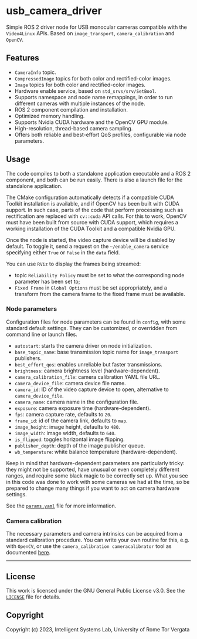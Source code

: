 # usb_camera_driver

Simple ROS 2 driver node for USB monocular cameras compatible with the `Video4Linux` APIs. Based on `image_transport`, `camera_calibration` and `OpenCV`.

## Features

- `CameraInfo` topic.
- `CompressedImage` topics for both color and rectified-color images.
- `Image` topics for both color and rectified-color images.
- Hardware enable service, based on `std_srvs/srv/SetBool`.
- Supports namespace and node name remappings, in order to run different cameras with multiple instances of the node.
- ROS 2 component compilation and installation.
- Optimized memory handling.
- Supports Nvidia CUDA hardware and the OpenCV GPU module.
- High-resolution, thread-based camera sampling.
- Offers both reliable and best-effort QoS profiles, configurable via node parameters.

## Usage

The code compiles to both a standalone application executable and a ROS 2 component, and both can be run easily. There is also a launch file for the standalone application.

The CMake configuration automatically detects if a compatible CUDA Toolkit installation is available, and if OpenCV has been built with CUDA support. In such case, parts of the code that perform processing such as rectification are replaced with `cv::cuda` API calls. For this to work, OpenCV must have been built from source with CUDA support, which requires a working installation of the CUDA Toolkit and a compatible Nvidia GPU.

Once the node is started, the video capture device will be disabled by default. To toggle it, send a request on the `~/enable_camera` service specifying either `True` or `False` in the `data` field.

You can use `RViz` to display the frames being streamed:

- topic `Reliability Policy` must be set to what the corresponding node parameter has been set to;
- `Fixed Frame` in `Global Options` must be set appropriately, and a transform from the camera frame to the fixed frame must be available.

### Node parameters

Configuration files for node parameters can be found in `config`, with some standard default settings. They can be customized, or overridden from command line or launch files.

- `autostart`: starts the camera driver on node initialization.
- `base_topic_name`: base transmission topic name for `image_transport` publishers.
- `best_effort_qos`: enables unreliable but faster transmissions.
- `brightness`: camera brightness level (hardware-dependent).
- `camera_calibration_file`: camera calibration YAML file URL.
- `camera_device_file`: camera device file name.
- `camera_id`: ID of the video capture device to open, alternative to `camera_device_file`.
- `camera_name`: camera name in the configuration file.
- `exposure`: camera exposure time (hardware-dependent).
- `fps`: camera capture rate, defaults to `20`.
- `frame_id`: id of the camera link, defaults to `map`.
- `image_height`: image height, defaults to `480`.
- `image_width`: image width, defaults to `640`.
- `is_flipped`: toggles horizontal image flipping.
- `publisher_depth`: depth of the image publisher queue.
- `wb_temperature`: white balance temperature (hardware-dependent).

Keep in mind that hardware-dependent parameters are particularly tricky: they might not be supported, have unusual or even completely different ranges, and require some black magic to be correctly set up. What you see in this code was done to work with some cameras we had at the time, so be prepared to change many things if you want to act on camera hardware settings.

See the [`params.yaml`](src/usb_camera_driver/src/usb_camera_driver/params.yaml) file for more information.

### Camera calibration

The necessary parameters and camera intrinsics can be acquired from a standard calibration procedure. You can write your own routine for this, e.g. with `OpenCV`, or use the `camera_calibration cameracalibrator` tool as documented [here](https://navigation.ros.org/tutorials/docs/camera_calibration.html).

---

## License

This work is licensed under the GNU General Public License v3.0. See the [`LICENSE`](LICENSE) file for details.

## Copyright

Copyright (c) 2023, Intelligent Systems Lab, University of Rome Tor Vergata
